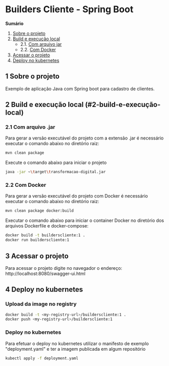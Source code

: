# Builders Cliente - Spring Boot

**Sumário**

1. [Sobre o projeto](#1-sobre-o-projeto)
2. [Build e execução local](#2-build-e-execução-local)
   - 2.1. [Com arquivo jar](#21-com-arquivo-jar)
   - 2.2. [Com Docker](#22-com-docker)
3. [Acessar o projeto](#3-acessar-o-projeto)
4. [Deploy no kubernetes](#4-deploy-no-kubernetes)


## 1 Sobre o projeto

Exemplo de aplicação Java com Spring boot para cadastro de clientes.

## 2 Build e execução local (#2-build-e-execução-local)

### 2.1 Com arquivo .jar
Para gerar a versão executável do projeto com a extensão .jar é necessário executar o comando abaixo no diretório raiz:

```bash
mvn clean package
```

Execute o comando abaixo para iniciar o projeto

```bash
java -jar ~\target\transformacao-digital.jar
```

### 2.2 Com Docker
Para gerar a versão executável do projeto com Docker é necessário executar o comando abaixo no diretório raiz:
```bash
mvn clean package docker:build
```

Executar o comando abaixo para iniciar o container Docker no diretório dos arquivos Dockerfile e docker-compose:
```bash
docker build -t builderscliente:1 .
docker run builderscliente:1
```

## 3 Acessar o projeto

Para acessar o projeto digite no navegador o endereço: http://localhost:8080/swagger-ui.html


## 4 Deploy no kubernetes

### Upload da image no registry

```bash
docker build -t <my-registry-url>/builderscliente:1 .
docker push <my-registry-url>/builderscliente:1
```

### Deploy no kubernetes
Para efetuar o deploy no kubernetes utilizar o manifesto de exemplo "deployment.yaml" e ter a imagem publicada em algum repositório

```bash
kubectl apply -f deployment.yaml
```
